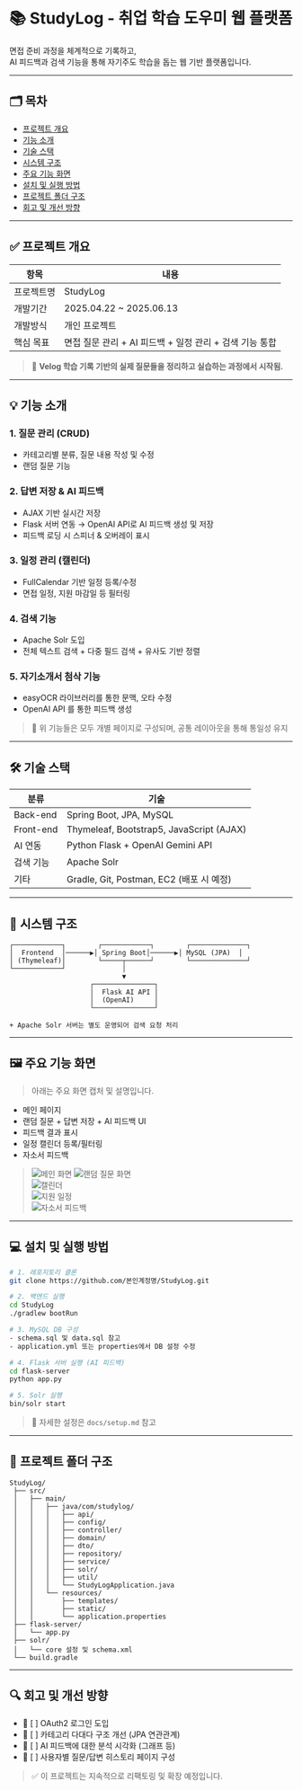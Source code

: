 # 📚 StudyLog - 취업 학습 도우미 웹 플랫폼

면접 준비 과정을 체계적으로 기록하고,  
AI 피드백과 검색 기능을 통해 자기주도 학습을 돕는 웹 기반 플랫폼입니다.

---

## 🗂️ 목차

- [프로젝트 개요](#프로젝트-개요)
- [기능 소개](#기능-소개)
- [기술 스택](#기술-스택)
- [시스템 구조](#시스템-구조)
- [주요 기능 화면](#주요-기능-화면)
- [설치 및 실행 방법](#설치-및-실행-방법)
- [프로젝트 폴더 구조](#프로젝트-폴더-구조)
- [회고 및 개선 방향](#회고-및-개선-방향)

---

## ✅ 프로젝트 개요

| 항목 | 내용 |
|------|------|
| 프로젝트명 | StudyLog |
| 개발기간 | 2025.04.22 ~ 2025.06.13 |
| 개발방식 | 개인 프로젝트 |
| 핵심 목표 | 면접 질문 관리 + AI 피드백 + 일정 관리 + 검색 기능 통합 |

> 📌 **Velog 학습 기록 기반의 실제 질문들을 정리하고 실습하는 과정에서 시작됨.**

---

## 💡 기능 소개

### 1. 질문 관리 (CRUD)
- 카테고리별 분류, 질문 내용 작성 및 수정
- 랜덤 질문 기능

### 2. 답변 저장 & AI 피드백
- AJAX 기반 실시간 저장
- Flask 서버 연동 → OpenAI API로 AI 피드백 생성 및 저장
- 피드백 로딩 시 스피너 & 오버레이 표시

### 3. 일정 관리 (캘린더)
- FullCalendar 기반 일정 등록/수정
- 면접 일정, 지원 마감일 등 필터링

### 4. 검색 기능
- Apache Solr 도입
- 전체 텍스트 검색 + 다중 필드 검색 + 유사도 기반 정렬

### 5. 자기소개서 첨삭 기능
- easyOCR 라이브러리를 통한 문맥, 오타 수정
- OpenAI API 를 통한 피드백 생성

  
> 📌 위 기능들은 모두 개별 페이지로 구성되며, 공통 레이아웃을 통해 통일성 유지

---

## 🛠 기술 스택

| 분류 | 기술 |
|------|------|
| Back-end | Spring Boot, JPA, MySQL |
| Front-end | Thymeleaf, Bootstrap5, JavaScript (AJAX) |
| AI 연동 | Python Flask + OpenAI Gemini API |
| 검색 기능 | Apache Solr |
| 기타 | Gradle, Git, Postman, EC2 (배포 시 예정) |

---

## 🧩 시스템 구조

```plaintext
┌────────────┐        ┌────────────┐        ┌──────────────┐
│  Frontend  │──────▶│ Spring Boot│──────▶│ MySQL (JPA)  │
│ (Thymeleaf)│        └─────┬──────┘        └──────────────┘
└────────────┘              │
                            ▼
                    ┌───────────────┐
                    │  Flask AI API │
                    │  (OpenAI)     │
                    └───────────────┘

+ Apache Solr 서버는 별도 운영되어 검색 요청 처리
```
  
---

## 🖼 주요 기능 화면

> 아래는 주요 화면 캡처 및 설명입니다.

- 메인 페이지
- 랜덤 질문 + 답변 저장 + AI 피드백 UI  
- 피드백 결과 표시  
- 일정 캘린더 등록/필터링  
- 자소서 피드백

> ![메인 화면](./src/image/main.jpg)
> ![랜덤 질문 화면](./src/image/random.jpg)  
> ![캘린더](./src/image/calendar.jpg)  
> ![지원 일정](./src/image/job_application.jpg)  
> ![자소서 피드백](./src/image/resume.jpg)  

---

## 💻 설치 및 실행 방법

```bash
# 1. 레포지토리 클론
git clone https://github.com/본인계정명/StudyLog.git

# 2. 백엔드 실행
cd StudyLog
./gradlew bootRun

# 3. MySQL DB 구성
- schema.sql 및 data.sql 참고
- application.yml 또는 properties에서 DB 설정 수정

# 4. Flask 서버 실행 (AI 피드백)
cd flask-server
python app.py

# 5. Solr 실행
bin/solr start
```

> 🔧 자세한 설정은 `docs/setup.md` 참고

---

## 📁 프로젝트 폴더 구조

```plaintext
StudyLog/
 ├── src/
 │   ├── main/
 │   │   ├── java/com/studylog/
 │   │   │   ├── api/
 │   │   │   ├── config/
 │   │   │   ├── controller/
 │   │   │   ├── domain/
 │   │   │   ├── dto/
 │   │   │   ├── repository/
 │   │   │   ├── service/
 │   │   │   ├── solr/
 │   │   │   ├── util/
 │   │   │   └── StudyLogApplication.java
 │   │   └── resources/
 │   │       ├── templates/
 │   │       ├── static/
 │   │       └── application.properties
 ├── flask-server/
 │   └── app.py
 ├── solr/
 │   └── core 설정 및 schema.xml
 └── build.gradle
```

---

## 🔍 회고 및 개선 방향

- 🔄 [ ] OAuth2 로그인 도입
- 🔄 [ ] 카테고리 다대다 구조 개선 (JPA 연관관계)
- 🔄 [ ] AI 피드백에 대한 분석 시각화 (그래프 등)
- 🔄 [ ] 사용자별 질문/답변 히스토리 페이지 구성

> ✅ 이 프로젝트는 지속적으로 리팩토링 및 확장 예정입니다.

